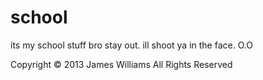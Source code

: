 school
======

its my school stuff bro
stay out. ill shoot ya in the face. O.O


Copyright © 2013 James Williams All Rights Reserved

